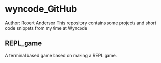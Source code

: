 # wyncode_GitHub
Author: Robert Anderson
This repository contains some projects and short code snippets from my time at Wyncode

## REPL_game
A terminal based game based on making a REPL game.
